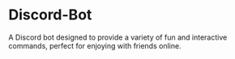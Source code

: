 # Discord-Bot
A Discord bot designed to provide a variety of fun and interactive commands, perfect for enjoying with friends online.
